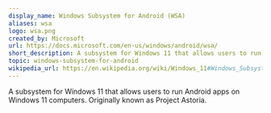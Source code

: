 ```yaml
---
display_name: Windows Subsystem for Android (WSA)
aliases: wsa
logo: wsa.png
created_by: Microsoft
url: https://docs.microsoft.com/en-us/windows/android/wsa/
short_description: A subsystem for Windows 11 that allows users to run Android apps on Windows 11 computers.
topic: windows-subsystem-for-android
wikipedia_url: https://en.wikipedia.org/wiki/Windows_11#Windows_Subsystem_for_Android
---
```

A subsystem for Windows 11 that allows users to run Android apps on Windows 11 computers. Originally known as Project Astoria.
